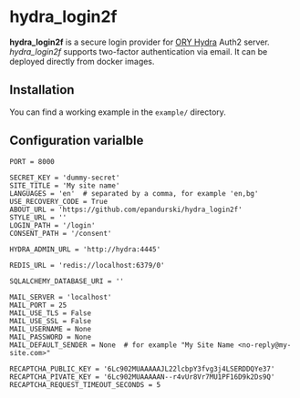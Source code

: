 # hydra_login2f

**hydra_login2f** is a secure login provider for [ORY
Hydra](https://github.com/ory/hydra) Auth2 server. *hydra_login2f*
supports two-factor authentication via email. It can be deployed
directly from docker images.


## Installation

You can find a working example in the `example/` directory.


## Configuration varialble

``` shell
PORT = 8000

SECRET_KEY = 'dummy-secret'
SITE_TITLE = 'My site name'
LANGUAGES = 'en'  # separated by a comma, for example 'en,bg'
USE_RECOVERY_CODE = True
ABOUT_URL = 'https://github.com/epandurski/hydra_login2f'
STYLE_URL = ''
LOGIN_PATH = '/login'
CONSENT_PATH = '/consent'

HYDRA_ADMIN_URL = 'http://hydra:4445'

REDIS_URL = 'redis://localhost:6379/0'

SQLALCHEMY_DATABASE_URI = ''

MAIL_SERVER = 'localhost'
MAIL_PORT = 25
MAIL_USE_TLS = False
MAIL_USE_SSL = False
MAIL_USERNAME = None
MAIL_PASSWORD = None
MAIL_DEFAULT_SENDER = None  # for example "My Site Name <no-reply@my-site.com>"

RECAPTCHA_PUBLIC_KEY = '6Lc902MUAAAAAJL22lcbpY3fvg3j4LSERDDQYe37'
RECAPTCHA_PIVATE_KEY = '6Lc902MUAAAAAN--r4vUr8Vr7MU1PF16D9k2Ds9Q'
RECAPTCHA_REQUEST_TIMEOUT_SECONDS = 5
```
